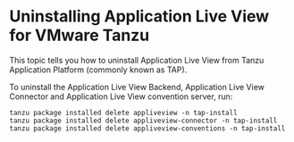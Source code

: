 # Uninstalling Application Live View for VMware Tanzu

This topic tells you how to uninstall Application Live View from Tanzu Application Platform
(commonly known as TAP).

To uninstall the Application Live View Backend, Application Live View Connector and Application Live View convention server, run:

```console
tanzu package installed delete appliveview -n tap-install
tanzu package installed delete appliveview-connector -n tap-install
tanzu package installed delete appliveview-conventions -n tap-install
```
